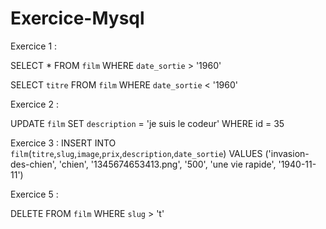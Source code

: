 # Exercice-Mysql

Exercice 1 :

SELECT * FROM `film` WHERE `date_sortie` > '1960'

SELECT `titre` FROM `film` WHERE `date_sortie` < '1960'

Exercice 2 : 

UPDATE `film` SET `description` = 'je suis le codeur' WHERE id = 35

Exercice 3 :
INSERT INTO `film`(`titre`,`slug`,`image`,`prix`,`description`,`date_sortie`) VALUES ('invasion-des-chien', 'chien', '1345674653413.png', '500', 'une vie rapide', '1940-11-11')

Exercice 5 :

DELETE FROM `film` WHERE `slug` > 't'
